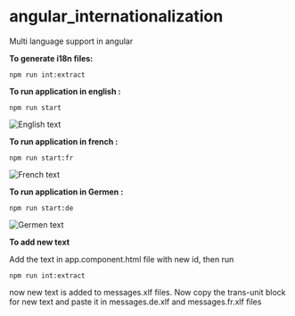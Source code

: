 # angular_internationalization
Multi language support in angular

**To generate i18n files:**

``` npm run int:extract  ```

**To run application in english :**

```	npm run start	```

![English text](https://github.com/KrishnaAnanthi/angular_internationalization/blob/master/English.PNG)

**To run application in french :**

```	npm run start:fr	```

![French text](https://github.com/KrishnaAnanthi/angular_internationalization/blob/master/germen.PNG)

**To run application in Germen :**

```	npm run start:de 	```

![Germen text](https://github.com/KrishnaAnanthi/angular_internationalization/blob/master/french.PNG)

**To add new text**

Add the text in app.component.html file with new id, then run 

``` npm run int:extract  ```

now new text is added to messages.xlf files. Now copy the trans-unit block for new text and paste it in messages.de.xlf and messages.fr.xlf files
